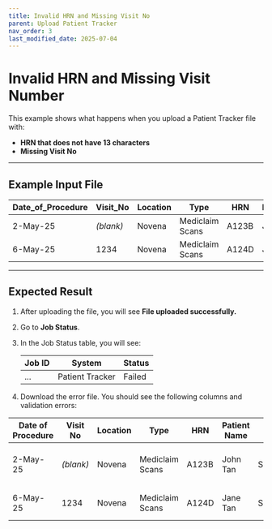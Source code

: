```yaml
---
title: Invalid HRN and Missing Visit No
parent: Upload Patient Tracker
nav_order: 3
last_modified_date: 2025-07-04
---
```


# Invalid HRN and Missing Visit Number

This example shows what happens when you upload a Patient Tracker file with:

- **HRN that does not have 13 characters**
- **Missing Visit No**

---

## Example Input File

| Date_of_Procedure | Visit_No  | Location | Type            | HRN   | Patient_Name | NRIC   | Surgeon   | Mediclaim_Sub_Date | Mediclaim_Sub_Staff | Total_Amount | Deposit |
| ----------------- | --------- | -------- | --------------- | ----- | ------------ | ------ | --------- | ------------------ | ------------------- | ------------ | ------- |
| 2-May-25          | _(blank)_ | Novena   | Mediclaim Scans | A123B | John Tan     | S1123A | Jason Tan | 5-May-25           | Jackson Tan         | 392.4        | 392.4   |
| 6-May-25          | 1234      | Novena   | Mediclaim Scans | A124D | Jane Tan     | S1234B | Jason Tan | 8-May-25           | Jackson Tan         | 392.4        | 392.4   |

---

## Expected Result

1. After uploading the file, you will see **File uploaded successfully.**
2. Go to **Job Status**.
3. In the Job Status table, you will see:

   | Job ID | System          | Status |
   | ------ | --------------- | ------ |
   | ...    | Patient Tracker | Failed |

4. Download the error file. You should see the following columns and validation errors:

| Date of Procedure | Visit No  | Location | Type            | HRN   | Patient Name | NRIC   | Surgeon   | Mediclaim Sub Date | Mediclaim Sub Staff | Total Amount | Deposit | Has_Error | Validation_Error                                      |
| ----------------- | --------- | -------- | --------------- | ----- | ------------ | ------ | --------- | ------------------ | ------------------- | ------------ | ------- | --------- | ----------------------------------------------------- |
| 2-May-25          | _(blank)_ | Novena   | Mediclaim Scans | A123B | John Tan     | S1123A | Jason Tan | 5-May-25           | Jackson Tan         | 392.4        | 392.4   | Y         | Missing Visit_No; Invalid HRN (must be 13 characters) |
| 6-May-25          | 1234      | Novena   | Mediclaim Scans | A124D | Jane Tan     | S1234B | Jason Tan | 8-May-25           | Jackson Tan         | 392.4        | 392.4   | Y         | Invalid HRN (must be 13 characters)                   |
